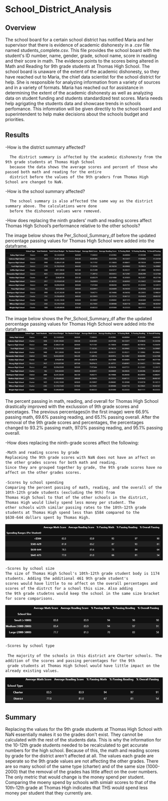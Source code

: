 # School_District_Analysis
## Overview
The school board for a certain school district has notified Maria and her supervisor that there is evidence of academic dishonesty in a .csv file named students_complete.csv. This file provides the school board with the student's ID number, name, gender, grade, school name, score in reading and their score in math. The evidence points to the scores being altered in Math and Reading for 9th grade students at Thomas High School. The school board is unaware of the extent of the academic dishonesty, so they have reached out to Maria, the chief data scientist for the school district for help. She is responsible for analyzing information from a variety of sources and in a variety of formats. Maria has reached out for assistance in determining the extent of the academic dishonesty as well as analyzing data on student funding and students standardized test scores. Maria needs help agrigating the students data and showcase trends in schools perfomance. This infomration will be given directily to the school board and superintendent to help make decisions about the schools budget and priorities. 

## Results
-How is the district summary affected? 

      The district summary is affected by the academic dishonesty from the 9th grade students at Thomas High School 
      because the data shows the average scores and percent of those who passed both math and reading for the entire 
      district before the values of the 9th graders from Thomas High School are changed to NaN. 

-How is the school summary affected?
   
      The school summary is also affected the same way as the district summary above. The calculations were done
      before the dishonest values were removed. 

-How does replacing the ninth graders’ math and reading scores affect Thomas High School’s performance relative to the other schools?

   The image below shows the Per_School_Summary_df before the updated percentage passing values for Thomas High School were added into the dataframe.    
   ![alt text](Resources/Per_School_Summary_df_pre_NaN.png)
      
   The image below shows the Per_School_Summary_df after the updated percentage passing values for Thomas High School were added into the dataframe.    
   ![alt text](Resources/Per_School_Summary_df_post_NaN.png)
   
   The percent passing in math, reading, and overall for Thomas High School drastically improved with the exclussion of 9th grade scores and percetages. The previous percentages(in the first image) were 66.9% passing math, 69.6% passing reading, and 65.1% passing overall. After the removal of the 9th grade scores and percentages, the percentages changed to 93.2% passing math, 97.0% passing reading, and 95.1% passing overall. 

-How does replacing the ninth-grade scores affect the following:

    -Math and reading scores by grade
    Replaceing the 9th grade scores with NaN does not have an affect on the other grades scores for both math and reading. 
    Since they are grouped together by grade, the 9th grade scores have no affect on the other grades scores. 
  
    -Scores by school spending
    Comparing the percent passing of math, reading, and the overall of the 10th-12th grade students (excluding the 9th) from 
    Thomas High School to that of the other schools in the district, Thomas High would likely spend less money per student. The 
    other schools with similar passing rates to the 10th-12th grade students at Thomas High spend less than $584 compared to the 
    $630-644 dollars spent by Thomas High. 
    
    
![alt_text](Resources/Spending_Ranges_per_student.png)

    -Scores by school size
    The size of Thomas High School's 10th-12th grade student body is 1174 students. Adding the additional 461 9th grade student's 
    scores would have little to no affect on the overall percentages and scores of the distrct for a school this size. Also adding 
    the 9th grade studetns would keep the school in the same size bracket for score comparisons. 
    
    
![alt_text](Resources/School_size.png)

    -Scores by school type
    
     The majority of the schools in this district are Charter schools. The addition of the scores and passing percentages for the 9th
     grade students at Thomas High School would have little impact on the already existing values. 

![alt_text](Resources/School_type.png)


## Summary

Replacing the values for the 9th grade students at Thomas High School with NaN essentially makes it so the grades don't exist. They cannot
be calculated with the rest of the students data. This is why the information for the 10-12th grade students needed to be recalculated to get 
accurate numbers for the high school. Because of this, the math and reading scores by grade for the district aren't affected at all. The values
each grade are seperate so the 9th grade values are not affecting the other grades. There are so many school of the same type (charter) and of 
the same size (1000-2000) that the removal of the grades has little affect on the over numbers. The only metric that would change is the money 
spend per student. Comparing the moeny spend by schools with simialr scores to that of the 10th-12th grade at Thomas High indicates that THS would
spend less money per student that they currently are. 
